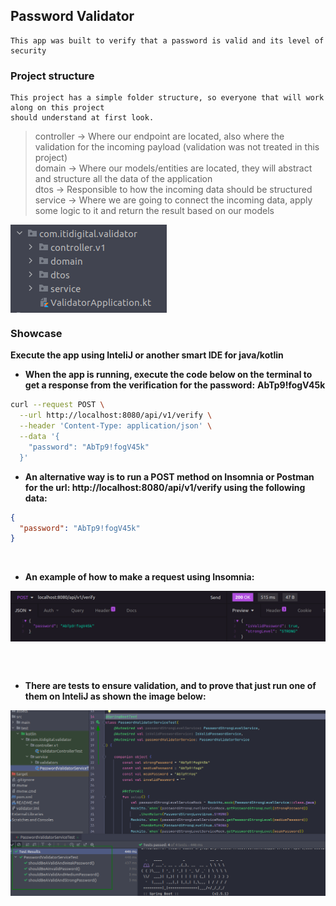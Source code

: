 ## Password Validator

    This app was built to verify that a password is valid and its level of security

### Project structure

    This project has a simple folder structure, so everyone that will work along on this project
    should understand at first look.

> controller -> Where our endpoint are located, also where the validation for the incoming payload (validation was not treated in this project) </br>
> domain -> Where our models/entities are located, they will abstract and structure all the data of the application </br>
> dtos -> Responsible to how the incoming data should be structured </br>
> service -> Where we are going to connect the incoming data, apply some logic to it and return the result based on our models</br>

<img src="/assets/project-structure.png" align="center" />

### Showcase

**Execute the app using InteliJ or another smart IDE for java/kotlin** </br>

- **When the app is running, execute the code below on the terminal to get a response from the verification for the password:** **AbTp9!fogV45k**

```zsh
curl --request POST \
  --url http://localhost:8080/api/v1/verify \
  --header 'Content-Type: application/json' \
  --data '{
    "password": "AbTp9!fogV45k"
  }'
```

- **An alternative way is to run a POST method on Insomnia or Postman for the url: **http://localhost:8080/api/v1/verify** using the following data:**

```json
{
  "password": "AbTp9!fogV45k"
}
```

</br>

- **An example of how to make a request using Insomnia:** </br>

<img src="assets/request-example.png" align="center" />

</br></br>

- **There are tests to ensure validation, and to prove that just run one of them on InteliJ as shown the image below:** </br>

<img src="assets/test-example.png" align="center" />
